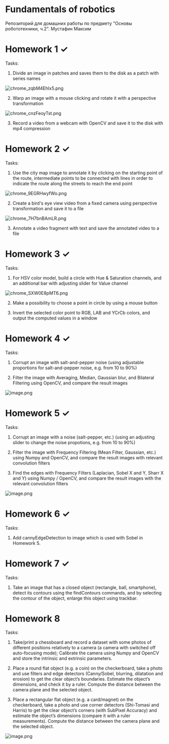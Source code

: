 # Fundamentals of robotics

Репозиторий для домашних работы по предмету "Основы робототехники, ч.2". Мустафин Максим

# Homework 1 &#10003;

Tasks:
1) Divide an image in patches and saves them to the disk as a patch with series names

![chrome_zqbM4EhIx5.png](./Images/Homework1-1.png)

2) Warp an image with a mouse clicking and rotate it with a perspective transformation

![chrome_cnzFeoyTst.png](./Images/Homework1-2.png)

3) Record a video from a webcam with OpenCV and save it to the disk with mp4 compression

# Homework 2 &#10003;

Tasks:

1) Use the city map image to annotate it by clicking on the starting point of the route, intermediate points
to be connected with lines in order to indicate the route along the streets to reach the end point 

![chrome_9EGRHwyfWo.png](./Images/Homework2-1.png)

2) Create a bird's eye view video from a fixed camera using perspective transformation and save it to a file

![chrome_7H7bnBAmLR.png](./Images/Homework2-2.png)

3) Annotate a video fragment with text and save the annotated video to a file

# Homework 3 &#10003;

Tasks:
1) For HSV color model, build a circle with Hue & Saturation channels, and an additional bar with adjusting slider for Value
channel

![chrome_SXW0E8pMT6.png](./Images/Homework3-1.png)

2) Make a possibility to choose a point in circle by using a mouse button

3) Invert the selected color point to RGB, LAB and YCrCb colors, and output the computed values in a window

# Homework 4 &#10003;

Tasks:
1) Corrupt an image with salt-and-pepper noise (using adjustable proportions for salt-and-pepper noise, e.g. from 10 to 90%)

2) Filter the image with Averaging, Median, Gaussian blur, and Bilateral Filtering using OpenCV, and compare the result images 

![image.png](./Images/Homework4-1.png)

# Homework 5 &#10003;

Tasks:
1) Corrupt an image with a noise (salt-pepper, etc.) (using an adjusting slider to change the noise propotions, e.g. from 10 to 90%)

2) Filter the image with Frequency Filtering (Mean Filter, Gaussian, etc.) using Numpy and OpenCV, and compare the result
images with relevant convolution filters

3) Find the edges with Frequency Filters (Laplacian, Sobel X and Y, Sharr X and Y) using Numpy / OpenCV, and compare the
result images with the relevant convolution filters 

![image.png](./Images/Homework5-1.png)

# Homework 6 &#10003;

Tasks:
1) Add cannyEdgeDetection to image which is used with Sobel in Homework 5.

# Homework 7 &#10003;

Tasks:
1) Take an image that has a closed object (rectangle, ball, smartphone), detect its contours using the findContours commands, and by selecting the contour of the object, enlarge this object using trackbar.

# Homework 8 

Tasks:
1) Take/print a chessboard and record a dataset with some photos of different positions relatively to a camera (a camera with
switched off auto-focusing mode); Calibrate the camera using Numpy and OpenCV and store the intrinsic and extrinsic
parameters.

2) Place a round flat object (e.g. a coin) on the checkerboard, take a photo and use filters and edge detectors (Canny/Sobel,
blurring, dilatation and erosion) to get the clear object’s boundaries. Estimate the object’s dimensions, and check it by a ruler.
Compute the distance between the camera plane and the selected object.

3) Place a rectangular flat object (e.g. a card/magnet) on the checkerboard, take a photo and use corner detectors (Shi-Tomasi
and Harris) to get the clear object’s corners (with SubPixel Accuracy) and estimate the object’s dimensions (compare it with a
ruler measurements). Compute the distance between the camera plane and the selected object.

![image.png](./Images/Homework8.png)

